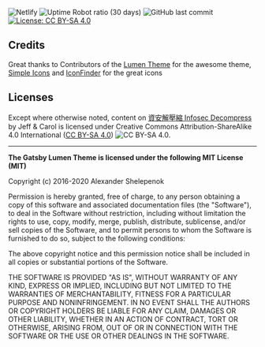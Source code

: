 ![Netlify](https://img.shields.io/netlify/ccc4aad7-66d5-47b7-b676-f9ddadcb529f?label=Netlify%20Build)  ![Uptime Robot ratio (30 days)](https://img.shields.io/uptimerobot/ratio/m786602063-54f5b9ac689e721a6e20fa26?label=Uptime)  ![GitHub last commit](https://img.shields.io/github/last-commit/infosecdecompress/infosecdecompress?label=Last%20Commit)  [![License: CC BY-SA 4.0](https://img.shields.io/badge/License-CC%20BY--SA%204.0-lightgrey.svg)](https://creativecommons.org/licenses/by-sa/4.0/)

## Credits
Great thanks to Contributors of the [Lumen Theme](https://github.com/alxshelepenok/gatsby-starter-lumen/) for the awesome theme, [Simple Icons](https://simpleicons.org/) and [IconFinder](https://www.iconfinder.com/) for the great icons

## Licenses
Except where otherwise noted, content on [資安解壓縮 Infosec Decompress](https://infosecdecompress.com) by Jeff & Carol is licensed under Creative Commons Attribution-ShareAlike 4.0 International ([CC BY-SA 4.0](http://creativecommons.org/licenses/by-sa/4.0/)) ![CC BY-SA 4.0](https://licensebuttons.net/l/by-sa/4.0/88x31.png). 
 
- - -

**The Gatsby Lumen Theme is licensed under the following MIT License (MIT)**

Copyright (c) 2016-2020 Alexander Shelepenok

Permission is hereby granted, free of charge, to any person obtaining a copy
of this software and associated documentation files (the "Software"), to deal
in the Software without restriction, including without limitation the rights
to use, copy, modify, merge, publish, distribute, sublicense, and/or sell
copies of the Software, and to permit persons to whom the Software is
furnished to do so, subject to the following conditions:

The above copyright notice and this permission notice shall be included in all
copies or substantial portions of the Software.

THE SOFTWARE IS PROVIDED "AS IS", WITHOUT WARRANTY OF ANY KIND, EXPRESS OR
IMPLIED, INCLUDING BUT NOT LIMITED TO THE WARRANTIES OF MERCHANTABILITY,
FITNESS FOR A PARTICULAR PURPOSE AND NONINFRINGEMENT. IN NO EVENT SHALL THE
AUTHORS OR COPYRIGHT HOLDERS BE LIABLE FOR ANY CLAIM, DAMAGES OR OTHER
LIABILITY, WHETHER IN AN ACTION OF CONTRACT, TORT OR OTHERWISE, ARISING FROM,
OUT OF OR IN CONNECTION WITH THE SOFTWARE OR THE USE OR OTHER DEALINGS IN THE
SOFTWARE.
